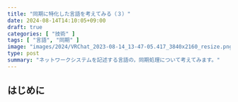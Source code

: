 ```yaml
---
title: "同期に特化した言語を考えてみる（３）"
date: 2024-08-14T14:10:05+09:00
draft: true
categories: [ "技術" ]
tags: [ "言語", "同期" ]
image: "images/2024/VRChat_2023-08-14_13-47-05.417_3840x2160_resize.png"
type: post
summary: "ネットワークシステムを記述する言語の，同期処理について考えてみます。"
---
```


## はじめに

<!-- TODO: ベクタークロックの話をする -->
<!-- TODO: ロック取得の話をする -->
